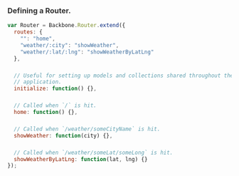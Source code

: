### Defining a Router. ###

``` javascript
var Router = Backbone.Router.extend({
  routes: {
    "": "home",
    "weather/:city": "showWeather",
    "weather/:lat/:lng": "showWeatherByLatLng"
  },

  // Useful for setting up models and collections shared throughout the
  // application.
  initialize: function() {},

  // Called when `/` is hit.
  home: function() {},

  // Called when `/weather/someCityName` is hit.
  showWeather: function(city) {},

  // Called when `/weather/someLat/someLong` is hit.
  showWeatherByLatLng: function(lat, lng) {}
});
```

<style scoped>
  @host {
    background: #FFF;
  }

  h3 {
    color: #333;
  }

  pre {
    min-width: 100%;
  }

  pre code {
    line-height: 23px;
  }
</style>

<script type="speaker-notes">
- Very useful for loading individual modules without starting the application.
  - If you start the application you may have side effects that influence
    modules, which isn't very good for testing with a clean slate.

- With large applications you may want many routers to isolate concerns.
</script>

